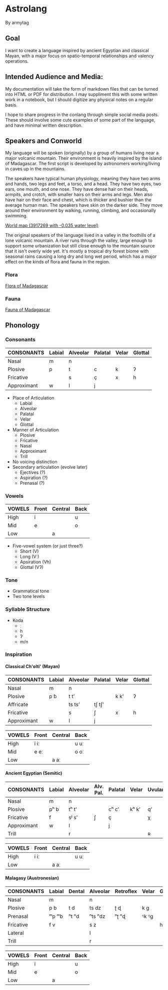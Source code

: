 # Astrolang

By armytag

## Goal

I want to create a language inspired by ancient Egyptian and classical Mayan, with a major focus on spatio-temporal relationships and valency operations.

## Intended Audience and Media:

My documentation will take the form of markdown files that can be turned into HTML or PDF for distribution.  I may suppliment this with some written work in a notebook, but I should digitize any physical notes on a regular basis.

I hope to share progress in the conlang through simple social media posts.  These should involve some cute examples of some part of the language, and have minimal written description.

## Speakers and Conworld

My language will be spoken (originally) by a group of humans living near a major volcanic mountain.  Their environment is heavily inspired by the island of Madagascar.  The first script is developed by astronomers working/living in caves up in the mountains.

The speakers have typical human physiology, meaning they have two arms and hands, two legs and feet, a torso, and a head.  They have two eyes, two ears, one mouth, and one nose.  They have dense hair on their heads, armpits, and crotch, with smaller hairs on their arms and legs.  Men also have hair on their face and chest, which is thicker and bushier than the average human man.  The speakers have skin on the darker side.  They move around their environment by walking, running, climbing, and occasionally swimming.

[World map (3917269 with -0.035 water level)](https://topps.diku.dk/torbenm/maps.msp)

The original speakers of the language lived in a valley in the foothills of a lone volcanic mountain.  A river runs through the valley, large enough to support some urbanization but still close enough to the mountain source that it isn't overly wide yet.  It's mostly a tropical dry forest biome with seasonal rains causing a long dry and long wet period, which has a major effect on the kinds of flora and fauna in the region.

### Flora

[Flora of Madagascar](https://en.wikipedia.org/wiki/Flora_of_Madagascar)

### Fauna

[Fauna of Madagascar](https://en.wikipedia.org/wiki/Fauna_of_Madagascar)

## Phonology

### Consonants

| CONSONANTS  | Labial | Alveolar | Palatal | Velar | Glottal |
|---          |---     |---       |---      |---    |---      |
| Nasal       | m      | n        |         |       |         |
| Plosive     | p      | t        | c       | k     | ʔ       |
| Fricative   |        | s        | ç       | x     | h       |
| Approximant | w      | l        | j       |       |         |

- Place of Articulation
    - Labial
    - Alveolar
    - Palatal
    - Velar
    - Glottal
- Manner of Articulation
    - Plosive
    - Fricative
    - Nasal
    - Approximant
    - Trill
- No voicing distinction
- Secondary articulation (evolve later)
    - Ejectives (?)
    - Aspiration (?)
    - Prenasal (?)

### Vowels

| VOWELS | Front | Central | Back |
|---     |---    |---      |---   |
| High   | i     |         | u    |
| Mid    | e     |         | o    |
| Low    |       | a       |      |

- Five-vowel system (or just three?)
    - Short (V)
    - Long (Vː)
    - Apsiration (Vh)
    - Glottal (Vʔ)

### Tone

- Grammatical tone
- Two tone levels

### Syllable Structure

- Koda
    - ː
    - h
    - ʔ
    - m/n

### Inspiration

#### Classical Ch'olti' (Mayan)

| CONSONANTS  | Labial | Alveolar | Palatal | Velar | Glottal |
|---          |---     |---       |---      |---    |---      |
| Nasal       | m      | n        |         |       |         |
| Plosive     | p ɓ    | t tʼ     |         | k kʼ  | ʔ       |
| Affricate   |        | ts tsʼ   | tʃ tʃʼ  |       |         |
| Fricative   |        | s        | ʃ       | x     | h       |
| Approximant | w      | l        | j       |       |         |

| VOWELS | Front | Central | Back |
|---     |---    |---      |---   |
| High   | i iː  |         | u uː |
| Mid    | e eː  |         | o oː |
| Low    |       | a aː    |      |

#### Ancient Egyptian (Semitic)

| CONSONANTS  | Labial | Alveolar | Alv. Pal. | Palatal | Velar | Uvular | Glottal |
|---          |---     |---       |---        |---      |---    | ---    |---      |
| Nasal       | m      | n        |           |         |       |        |         |
| Plosive     | pʰ b   | tʰ tʼ    |           | cʰ cʼ   | kʰ kʼ | qʼ     | ʔ       |
| Fricative   | f      | sʲ sʼ    | ʃ         | ç       |       | χ      | h       |
| Approximant | w      | l        |           | j       |       |        |         |
| Trill       |        | r        |           |         |       | ʀ      |         |

| VOWELS    | Front | Central | Back  |
|---        |---    |---      |---    |
| High      | i iː  |         | u uː  |
| Low       |       | a aː    |       |

#### Malagasy (Austronesian)

| CONSONANTS  | Labial | Dental | Alveolar | Retroflex | Velar | Glottal |
|---          |---     |---     | ---      |---        |---    |---      |
| Nasal       | m      |        | n        |           |       |         |
| Plosive     | p b    | t d    | ts dz    | ʈ ɖ       | k g   |         |
| Prenasal    | ᵐp ᵐb  | ⁿt ⁿd  | ⁿts ⁿdz  | ⁿʈ ⁿɖ     | ᵑk ᵑg |         |
| Fricative   | f v    |        | s z      |           |       | h       |
| Lateral     |        |        | l        |           |       |         |
| Trill       |        |        | r        |           |       |         |

| VOWELS | Front | Central | Back |
|---     |---    |---      |---   |
| High   | i     |         | u    |
| Mid    | e     |         | o    |
| Low    |       | a       |      |



